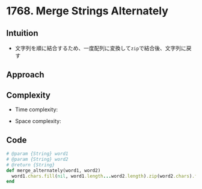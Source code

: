 # 1768. Merge Strings Alternately

## Intuition

- 文字列を順に結合するため、一度配列に変換して`zip`で結合後、文字列に戻す

## Approach
<!-- Describe your approach to solving the problem. -->

## Complexity
- Time complexity:
<!-- Add your time complexity here, e.g. $$O(n)$$ -->

- Space complexity:
<!-- Add your space complexity here, e.g. $$O(n)$$ -->

## Code

```ruby
# @param {String} word1
# @param {String} word2
# @return {String}
def merge_alternately(word1, word2)
  word1.chars.fill(nil, word1.length...word2.length).zip(word2.chars).flatten.join('')
end
```
